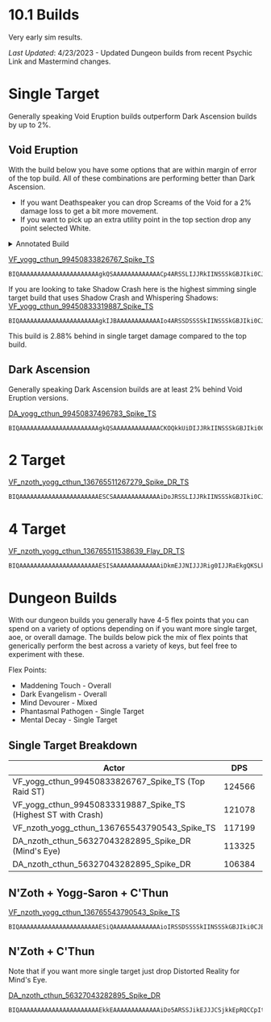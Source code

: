 # 10.1 Builds
Very early sim results.

_Last Updated_: 4/23/2023 - Updated Dungeon builds from recent Psychic Link and Mastermind changes.

# Single Target
Generally speaking Void Eruption builds outperform Dark Ascension builds by up to 2%.

## Void Eruption
With the build below you have some options that are within margin of error of the top build. All of these combinations are performing better than Dark Ascension.
- If you want Deathspeaker you can drop Screams of the Void for a 2% damage loss to get a bit more movement.
- If you want to pick up an extra utility point in the top section drop any point selected White.

<details>
  <summary>Annotated Build</summary>
  
  ![st_annotated](https://user-images.githubusercontent.com/10604059/232238340-6f2dc99e-e760-41fd-8dbd-6e685d6a7e65.png)
  - green = always take (screams is just one point)
  - white = fill points to move on
  - finish build 1 point in light blue
</details>

[VF_yogg_cthun_99450833826767_Spike_TS](https://www.wowhead.com/ptr/talent-calc/priest/shadow/DAREEAFUEERUVEKFSKEQCFQNVRFQVFUKQUGkFBQ)
```
BIQAAAAAAAAAAAAAAAAAAAAAAgkQSAAAAAAAAAAAAACp4ARSSLIJJRkIINSSSkGBJIki0CJBQSA
```

If you are looking to take Shadow Crash here is the highest simming single target build that uses Shadow Crash and Whispering Shadows:
[VF_yogg_cthun_99450833319887_Spike_TS](https://www.wowhead.com/ptr/talent-calc/priest/shadow/DAREEAFUEERUVEKFSKEQCFQNVRFURVEKQUGkFBQ)
```
BIQAAAAAAAAAAAAAAAAAAAAAAgkIJBAAAAAAAAAAAAIo4ARSSDSSSSkIINSSSkGBJIki0CJBQSA
```
This build is 2.88% behind in single target damage compared to the top build.

## Dark Ascension
Generally speaking Dark Ascension builds are at least 2% behind Void Eruption versions.

[DA_yogg_cthun_99450837496783_Spike_TS](https://www.wowhead.com/ptr/talent-calc/priest/shadow/DAREEAFUEERUVEKFSKEQCFQNVRFQVFEaQUGkFBA)
```
BIQAAAAAAAAAAAAAAAAAAAAAAgkQSAAAAAAAAAAAAACKOQkkUiDIJJRkIINSSSkGBJIki0CJBQSA
```

# 2 Target
[VF_nzoth_yogg_cthun_136765511267279_Spike_DR_TS](https://www.wowhead.com/ptr/talent-calc/priest/shadow/DAREEAFUEERUVEKFSKEQCFQNVRFQVFFKQUKEVBU)
```
BIQAAAAAAAAAAAAAAAAAAAAAAESCSAAAAAAAAAAAAAiDoJRSSLIJJRkIINSSSkGBJIki0CJBQSA
```

# 4 Target
[VF_nzoth_yogg_cthun_136765511538639_Flay_DR_TS](https://www.wowhead.com/ptr/talent-calc/priest/shadow/DAREEAFUEERUVEKFSKEQCFQNVRFUQVRKQUKEVBU)
```
BIQAAAAAAAAAAAAAAAAAAAAAAESISAAAAAAAAAAAAAiDkmEJJNIJJJRig0IJJRaEkgQKSLkEAJA
```

# Dungeon Builds
With our dungeon builds you generally have 4-5 flex points that you can spend on a variety of options depending on if you want more single target, aoe, or overall damage. The builds below pick the mix of flex points that generically perform the best across a variety of keys, but feel free to experiment with these.

Flex Points:
- Maddening Touch - Overall
- Dark Evangelism - Overall
- Mind Devourer - Mixed
- Phantasmal Pathogen - Single Target
- Mental Decay - Single Target

## Single Target Breakdown
| Actor | DPS | Increase |
|---|:---:|:---:|
|VF_yogg_cthun_99450833826767_Spike_TS (Top Raid ST)|124566|17.09%|
|VF_yogg_cthun_99450833319887_Spike_TS (Highest ST with Crash)|121078|13.81%|
|VF_nzoth_yogg_cthun_136765543790543_Spike_TS|117199|10.17%|
|DA_nzoth_cthun_56327043282895_Spike_DR (Mind's Eye)|113325|6.52%|
|DA_nzoth_cthun_56327043282895_Spike_DR|106384|0.00%|

## N'Zoth + Yogg-Saron + C'Thun

[VF_nzoth_yogg_cthun_136765543790543_Spike_TS](https://www.wowhead.com/ptr/talent-calc/priest/shadow/DAREEAFUEERUVEKFSKEQCFQNVRFURVGCQUKEVBQ)
```
BIQAAAAAAAAAAAAAAAAAAAAAAESiQAAAAAAAAAAAAAioIRSSDSSSSkIINSSSkGBJIki0CJBQSA
```

## N'Zoth + C'Thun
Note that if you want more single target just drop Distorted Reality for Mind's Eye.

[DA_nzoth_cthun_56327043282895_Spike_DR]()
```
BIQAAAAAAAAAAAAAAAAAAAAAAEkkEAAAAAAAAAAAAAiDo5ARSSJikEJJJCSjkkEpRQCCpItQSAIB
```